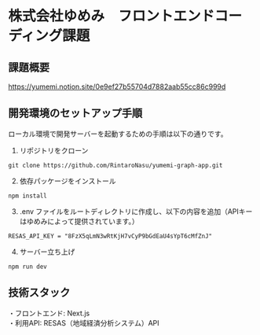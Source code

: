# 株式会社ゆめみ　フロントエンドコーディング課題

## 課題概要
https://yumemi.notion.site/0e9ef27b55704d7882aab55cc86c999d

## 開発環境のセットアップ手順
ローカル環境で開発サーバーを起動するための手順は以下の通りです。

1. リポジトリをクローン
```
git clone https://github.com/RintaroNasu/yumemi-graph-app.git
```
2. 依存パッケージをインストール
```
npm install
```
3. .env ファイルをルートディレクトリに作成し、以下の内容を追加（APIキーはゆめみによって提供されています。）
```
RESAS_API_KEY = "8FzX5qLmN3wRtKjH7vCyP9bGdEaU4sYpT6cMfZnJ"
```
4. サーバー立ち上げ
```
npm run dev
```

## 技術スタック
・フロントエンド: Next.js<br>
・利用API: RESAS（地域経済分析システム）API
